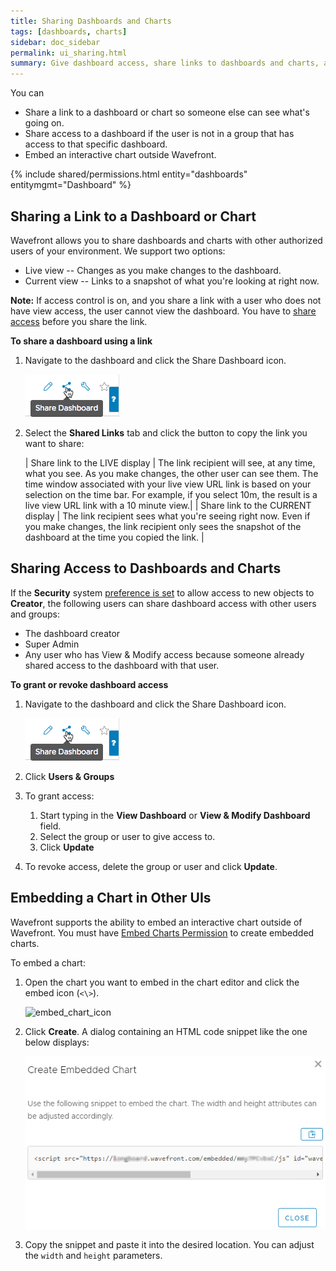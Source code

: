 ```yaml
---
title: Sharing Dashboards and Charts
tags: [dashboards, charts]
sidebar: doc_sidebar
permalink: ui_sharing.html
summary: Give dashboard access, share links to dashboards and charts, and create embedded charts.
---
```

You can
* Share a link to a dashboard or chart so someone else can see what's going on.
* Share access to a dashboard if the user is not in a group that has access to that specific dashboard.
* Embed an interactive chart outside Wavefront.

{% include shared/permissions.html entity="dashboards" entitymgmt="Dashboard" %}

## Sharing a Link to a Dashboard or Chart

Wavefront allows you to share dashboards and charts with other authorized users of your environment. We support two options:
* Live view -- Changes as you make changes to the dashboard.
* Current view -- Links to a snapshot of what you're looking at right now.

**Note:** If access control is on, and you share a link with a user who does not have view access, the user cannot view the dashboard. You have to [share access](dashboards_interacting.html#sharing-access-to-dashboards-and-charts) before you share the link.

**To share a dashboard using a link**
1. Navigate to the dashboard and click the Share Dashboard icon.

   ![share dashboard icon](images/share_dashboard_icon.png)
2. Select the **Shared Links** tab and click the button to copy the link you want to share:

   | Share link to the LIVE display | The link recipient will see, at any time, what you see. As you make changes, the other user can see them. The time window associated with your live view URL link is based on your selection on the time bar. For example, if you select 10m, the result is a live view URL link with a 10 minute view.|
   |  Share link to the CURRENT display | The link recipient sees what you're seeing right now. Even if you make changes, the link recipient only sees the snapshot of the dashboard at the time you copied the link. |

## Sharing Access to Dashboards and Charts

If the **Security** system [preference is set](access.html#changing-the-access-control-default) to allow access to new objects to **Creator**, the following users can share dashboard access with other users and groups:
* The dashboard creator
* Super Admin
* Any user who has View & Modify access because someone already shared access to the dashboard with that user.

**To grant or revoke dashboard access**
1. Navigate to the dashboard and click the Share Dashboard icon.

   ![share dashboard icon](images/share_dashboard_icon.png)
2. Click **Users & Groups**
3. To grant access:
   1. Start typing in the **View Dashboard** or **View & Modify Dashboard** field.
   2. Select the group or user to give access to.
   3. Click **Update**
4. To revoke access, delete the group or user and click **Update**.

## Embedding a Chart in Other UIs

Wavefront supports the ability to embed an interactive chart outside of Wavefront. You must have [Embed Charts Permission](permissions_overview.html#embed-charts-permission) to create embedded charts.

To embed a chart:

1. Open the chart you want to embed in the chart editor and click the embed icon (`<\>`).

    ![embed_chart_icon](images/embed_chart_icon.png)

2. Click **Create**. A dialog containing an HTML code snippet like the one below displays:

    ![embed_chart_snippet](images/embed_chart_snippet.png)

1. Copy the snippet and paste it into the desired location. You can adjust the `width` and `height` parameters.
